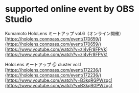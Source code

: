 # supported online event by OBS Studio

Kumamoto HoloLens ミートアップ vol.6（オンライン開催）<br>
[https://hololens.connpass.com/event/170659/](https://hololens.connpass.com/event/170659/)<br>
[https://www.youtube.com/watch?v=zl4vFr8FPVk](https://www.youtube.com/watch?v=zl4vFr8FPVk)

HoloLens ミートアップ ＠ cluster vol.1<br>
[https://hololens.connpass.com/event/172236/](https://hololens.connpass.com/event/172236/)<br>
[https://www.youtube.com/watch?v=B3kqRGPWzqc](https://www.youtube.com/watch?v=B3kqRGPWzqc)
